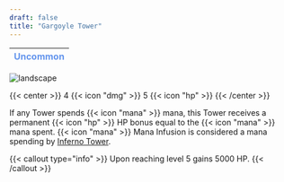 ```yaml
---
draft: false
title: "Gargoyle Tower"
---
```

| <span style="color:CornflowerBlue"> Uncommon </span> |
|--------|

![landscape](/images/towers/towerS_83.png)

{{< center >}}
4 {{< icon "dmg" >}} 5 {{< icon "hp" >}}
{{< /center >}}

If any Tower spends {{< icon "mana" >}} mana, this Tower receives a permanent {{< icon "hp" >}} HP bonus equal to the {{< icon "mana" >}} mana spent. {{< icon "mana" >}} Mana Infusion is considered a mana spending by [Inferno Tower](/towers/inferno-tower).

{{< callout type="info" >}}
  Upon reaching level 5 gains 5000 HP.
{{< /callout >}}
